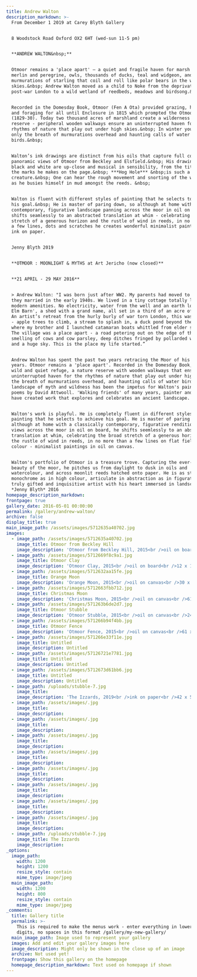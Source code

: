 ```yaml
---
title: Andrew Walton
description_markdown: >-
  From December 1 2019 at Carey Blyth Gallery


  8 Woodstock Road Oxford OX2 6HT (wed-sun 11-5 pm)


  **ANDREW WALTON&nbsp;**


  Otmoor remains a 'place apart' – a quiet and fragile haven for marsh harriers,
  merlin and peregrine, owls, thousands of ducks, teal and widgeon, and
  murmurations of starling that coil and roll like polar bears in the winter
  skies.&nbsp; Andrew Walton moved as a child to Noke from the deprivation of
  post-war London to a wild wetland of reedbeds, meadows and birdsong.&nbsp;


  Recorded in the Domesday Book, Otmoor (Fen A Ota) provided grazing, hunting
  and foraging for all until Enclosure in 1815 which prompted the Otmoor Riots
  (1829-30). Today two thousand acres of marshland create a wilderness nature
  reserve - peripheral wooden walkways ensure an uninterrupted haven for the
  rhythms of nature that play out under high skies.&nbsp; In winter you hear
  only the breath of murmurations overhead and haunting calls of water
  birds.&nbsp;


  Walton’s ink drawings are distinct from his oils that capture full colour
  panoramic views of Otmoor from Beckley and Elsfield.&nbsp; His drawings in
  black and white are up-close and musical in sensibility, from the titles to
  the marks he makes on the page.&nbsp; ***Hog Hole*** &nbsp;is such a
  creature.&nbsp; One can hear the rough movement and snorting of the wild hog
  as he busies himself in mud amongst the reeds. &nbsp;


  Walton is fluent with different styles of painting that he selects to achieve
  his goal.&nbsp; He is master of paring down, so although at home with a
  contemporary, figurative landscape panning across the moor in oil on board, he
  shifts seamlessly to an abstracted translation at whim - celebrating the broad
  stretch of a generous horizon and the rustle of wind in reeds, in no more than
  a few lines, dots and scratches he creates wonderful minimalist paintings in
  ink on paper.


  Jenny Blyth 2019


  **OTMOOR : MOONLIGHT & MYTHS at Art Jericho (now closed)**


  **21 APRIL - 29 MAY 2016**


  > Andrew Walton: "I was born just after WW2. My parents had moved to Noke when
  they married in the early 1940s. We lived in a tiny cottage totally lacking
  modern amenities. No electricity, water from the well and an earth loo in 'The
  Elm Barn', a shed with a grand name, all set in a third of an acre of orchard.
  An artist’s retreat from the hurly burly of war torn London, this was my world
  - apple trees to climb, a stream to splash in, a duck pond beyond the gate
  where my brother and I launched catamaran boats whittled from elder sticks.
  The village was a place apart - a road petering out on the edge of the moor,
  smelling of cows and cow parsley, deep ditches fringed by pollarded willows,
  and a huge sky. This is the place my life started.”


  Andrew Walton has spent the past two years retracing the Moor of his childhood
  years. Otmoor remains a 'place apart'. Recorded in the Domesday Book, it is a
  wild and quiet refuge, a nature reserve with wooden walkways that ensure an
  uninterrupted haven for the rhythms of nature that play out under high skies -
  the breath of murmurations overhead, and haunting calls of water birds. A
  landscape of myth and wildness has been the impetus for Walton's paintings and
  poems by David Attwooll. 'Walking friends' of many years, painter and poet
  have created work that explores and celebrates an ancient landscape.


  Walton's work is playful. He is completely fluent in different styles of
  painting that he selects to achieve his goal. He is master of paring down, so
  although at home with a classically contemporary, figurative rendition of
  views across the moor in oil on board, he shifts seemlessly to an abstracted
  translation at whim, celebrating the broad stretch of a generous horizon and
  the rustle of wind in reeds, in no more than a few lines on flat fields of
  colour - minimalist paintings in oil on canvas.


  Walton's portfolio of Otmoor is a treasure trove. Capturing the ever-changing
  beauty of the moor, he pitches us from daylight to dusk in oils and
  watercolour, and across moonlit reeds hatched onto paper. He is as strong in
  monochrome as in high colour, articulate in abstraction as in figuration, a
  truly gifted and inquisitive artist with his heart immersed in landscape…
  *Jenny Blyth* 2016
homepage_description_markdown:
frontpage: true
gallery_date: 2016-05-01 00:00:00
permalink: /gallery/andrew-walton/
archive: false
display_title: true
main_image_path: /assets/images/5712635a40702.jpg
images:
  - image_path: /assets/images/5712635a40702.jpg
    image_title: Otmoor from Beckley Hill
    image_description: 'Otmoor from Beckley Hill, 2015<br />oil on board<br />12 x 15 1/2 in'
  - image_path: /assets/images/5712669f8c9a1.jpg
    image_title: Otmoor Clay
    image_description: 'Otmoor Clay, 2015<br />oil on board<br />12 x 15 1/2 in'
  - image_path: /assets/images/5712632aa15fe.jpg
    image_title: Orange Moon
    image_description: 'Orange Moon, 2015<br />oil on canvas<br />30 x 40 in'
  - image_path: /assets/images/5712663fbb712.jpg
    image_title: Christmas Moon
    image_description: 'Christmas Moon, 2015<br />oil on canvas<br />61 x 61 cm'
  - image_path: /assets/images/571263b6de2d7.jpg
    image_title: Otmoor Stubble
    image_description: 'Otmoor Stubble, 2015<br />oil on canvas<br />24 x 24 in'
  - image_path: /assets/images/571266b94f4bb.jpg
    image_title: Otmoor Fence
    image_description: 'Otmoor Fence, 2015<br />oil on canvas<br />61 x 61 cm'
  - image_path: /assets/images/571266e33f11e.jpg
    image_title: Untitled
    image_description: Untitled
  - image_path: /assets/images/57126721e7781.jpg
    image_title: Untitled
    image_description: Untitled
  - image_path: /assets/images/5712673d61bb6.jpg
    image_title: Untitled
    image_description: Untitled
  - image_path: /uploads/stubble-7.jpg
    image_title:
    image_description: 'The Izzards, 2019<br />ink on paper<br />42 x 54 cm<br/>£1500'
  - image_path: /assets/images/.jpg
    image_title:
    image_description:
  - image_path: /assets/images/.jpg
    image_title:
    image_description:
  - image_path: /assets/images/.jpg
    image_title:
    image_description:
  - image_path: /assets/images/.jpg
    image_title:
    image_description:
  - image_path: /assets/images/.jpg
    image_title:
    image_description:
  - image_path: /assets/images/.jpg
    image_title:
    image_description:
  - image_path: /assets/images/.jpg
    image_title:
    image_description:
  - image_path: /assets/images/.jpg
    image_title:
    image_description:
  - image_path: /uploads/stubble-7.jpg
    image_title: The Izzards
    image_description:
_options:
  image_path:
    width: 1200
    height: 1200
    resize_style: contain
    mime_type: image/jpeg
  main_image_path:
    width: 1200
    height: 800
    resize_style: contain
    mime_type: image/jpeg
_comments:
  title: Gallery title
  permalink: >-
    This is required to make the menus work - enter everything in lower case, no
    digits, no spaces in this format /gallery/my-new-gallery/
  main_image_path: Image used to represent your gallery
  images: Add and edit your gallery images here
  image_description: Might only be shown in the close up of an image
  archive: Not used yet!
  frontpage: Show this gallery on the homepage
  homepage_description_markdown: Text used on homepage if shown
---
```


